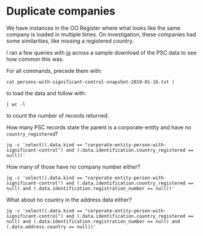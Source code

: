 # Duplicate companies

We have instances in the OO Register where what looks like the same company is
loaded in multiple times. On investigation, these companies had some
similarities, like missing a registered country.

I ran a few queries with [jq](https://stedolan.github.io/jq/) across a sample
download of the PSC data to see how common this was.

For all commands, precede them with:

```
cat persons-with-significant-control-snapshot-2019-01-16.txt |
```

to load the data and follow with:

```
| wc -l
```

to count the number of records returned.

How many PSC records state the parent is a corporate-entity and have no
`country_registered`?

```
jq -c 'select((.data.kind == "corporate-entity-person-with-significant-control") and (.data.identification.country_registered == null))'
```

How many of those have no company number either?

```
jq -c 'select((.data.kind == "corporate-entity-person-with-significant-control") and (.data.identification.country_registered == null) and (.data.identification.registration_number == null))'
```

What about no country in the address data either?

```
jq -c 'select((.data.kind == "corporate-entity-person-with-significant-control") and (.data.identification.country_registered == null) and (.data.identification.registration_number == null) and (.data.address.country == null))'
```
